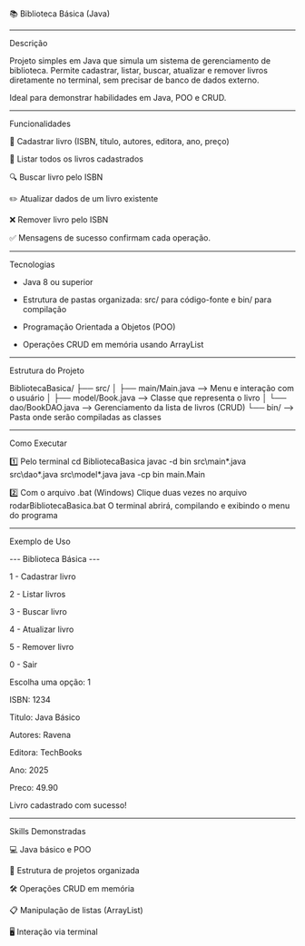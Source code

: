 📚 Biblioteca Básica (Java)

---

Descrição

Projeto simples em Java que simula um sistema de gerenciamento de biblioteca.
Permite cadastrar, listar, buscar, atualizar e remover livros diretamente no terminal, sem precisar de banco de dados externo.

Ideal para demonstrar habilidades em Java, POO e CRUD.

---

Funcionalidades

📝 Cadastrar livro (ISBN, título, autores, editora, ano, preço)

📖 Listar todos os livros cadastrados

🔍 Buscar livro pelo ISBN

✏️ Atualizar dados de um livro existente

❌ Remover livro pelo ISBN

✅ Mensagens de sucesso confirmam cada operação.

---

Tecnologias

- Java 8 ou superior

- Estrutura de pastas organizada: src/ para código-fonte e bin/ para compilação

- Programação Orientada a Objetos (POO)

- Operações CRUD em memória usando ArrayList

---

Estrutura do Projeto

BibliotecaBasica/
 ├── src/
 │    ├── main/Main.java        --> Menu e interação com o usuário
 │    ├── model/Book.java       --> Classe que representa o livro
 │    └── dao/BookDAO.java      --> Gerenciamento da lista de livros (CRUD)
 └── bin/                       --> Pasta onde serão compiladas as classes

---

Como Executar

1️⃣ Pelo terminal
cd BibliotecaBasica
javac -d bin src\main\*.java src\dao\*.java src\model\*.java
java -cp bin main.Main

2️⃣ Com o arquivo .bat (Windows)
Clique duas vezes no arquivo rodarBibliotecaBasica.bat
O terminal abrirá, compilando e exibindo o menu do programa

---

Exemplo de Uso

--- Biblioteca Básica ---

1 - Cadastrar livro

2 - Listar livros

3 - Buscar livro

4 - Atualizar livro

5 - Remover livro

0 - Sair

Escolha uma opção: 1

ISBN: 1234

Titulo: Java Básico

Autores: Ravena

Editora: TechBooks

Ano: 2025

Preco: 49.90

Livro cadastrado com sucesso!

---

Skills Demonstradas

💻 Java básico e POO

📂 Estrutura de projetos organizada

🛠 Operações CRUD em memória

📋 Manipulação de listas (ArrayList)

🖥 Interação via terminal
